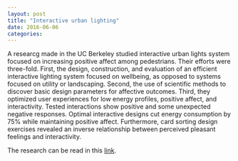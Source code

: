 ```yaml
---
layout: post
title: "Interactive urban lighting"
date: 2016-06-06
categories:
---
```


A researcg made in the UC Berkeley studied interactive urban lights system focused on increasing positive affect among pedestrians. Their efforts were three-fold. First, the design, construction, and evaluation of an efficient interactive lighting system focused on wellbeing, as opposed to systems focused on utility or landscaping. Second, the use of scientific methods to discover basic design parameters for affective outcomes. Third, they  optimized user experiences for low energy profiles, positive affect, and interactivity. Tested interactions show positive and some unexpected negative responses. Optimal interactive designs cut energy consumption by 75% while maintaining positive affect. Furthermore, card sorting design exercises revealed an inverse relationship between perceived pleasant feelings and interactivity. 

The research can be read in this [link](http://people.eecs.berkeley.edu/~bjoern/papers/paredes-fiatlux-dis2016.pdf).
